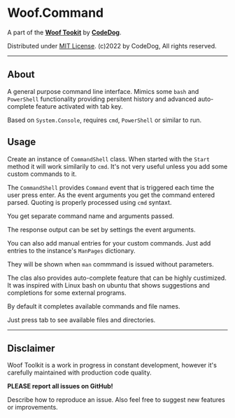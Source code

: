 ﻿# Woof.Command

A part of the [**Woof Tookit**](../../Readme.md)
by **[CodeDog](https://www.codedog.pl)**.

Distributed under [MIT License](https://en.wikipedia.org/wiki/MIT_License).
(c)2022 by CodeDog, All rights reserved.

---

## About

A general purpose command line interface.
Mimics some `bash` and `PowerShell` functionality providing persitent history
and advanced auto-complete feature activated with tab key.

Based on `System.Console`, requires `cmd`, `PowerShell` or similar to run.

## Usage

Create an instance of `CommandShell` class.
When started with the `Start` method it will work similarily to `cmd`.
It's not very useful unless you add some custom commands to it.

The `CommandShell` provides `Command` event that is triggered each time
the user press enter. As the event arguments you get the command
entered parsed. Quoting is properly processed using `cmd` syntaxt.

You get separate command name and arguments passed.

The response output can be set by settings the event arguments.

You can also add manual entries for your custom commands.
Just add entries to the instance's `ManPages` dictionary.

They will be shown when `man` commmand is issued without parameters.

The clas also provides auto-complete feature that can be highly custimized.
It was inspired with Linux bash on ubuntu that shows suggestions and
completions for some external programs.

By default it completes available commands and file names.

Just press tab to see available files and directories.

---

## Disclaimer

Woof Toolkit is a work in progress in constant development,
however it's carefully maintained with production code quality.

**PLEASE report all issues on GitHub!**

Describe how to reproduce an issue.
Also feel free to suggest new features or improvements.